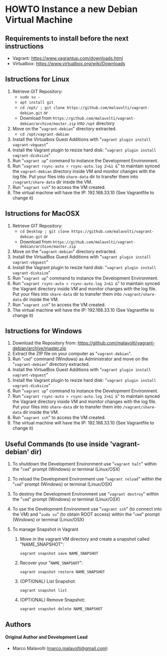 # HOWTO Instance a new Debian Virtual Machine

## Requirements to install before the next instructions
* Vagrant: https://www.vagrantup.com/downloads.html
* Virtualbox: https://www.virtualbox.org/wiki/Downloads

## Istructions for Linux
1. Retrieve GIT Repository:
   * `sudo su -`
   * `apt install git`
   * `cd /opt/ ; git clone https://github.com/malavolti/vagrant-debian.git` 
   or
   * Download from `https://github.com/malavolti/vagrant-debian/archive/master.zip` into `/opt` directory
2. Move on the "`vagrant-debian`" directory extracted.
   * `cd /opt/vagrant-debian`
3. Install the Virtualbox Guest Additions with "`vagrant plugin install vagrant-vbguest`"
4. Install the Vagrant plugin to resize hard disk: "`vagrant plugin install vagrant-disksize`"
5. Run "`vagrant up`" command to instance the Development Environment.
6. Run "`vagrant rsync-auto > rsync-auto.log 2>&1 &`" to maintain synced the `vagrant-debian` directory inside VM and monitor changes with the log file. Put your files into `share-data` dir to transfer them into `/vagrant/share-data` dir inside the VM.
7. Run "`vagrant ssh`" to access the VM created.
8. The virtual machine will have the IP: 192.168.33.10 (See Vagrantfile to change it)

## Istructions for MacOSX
1. Retrieve GIT Repository:
   * `cd Desktop ; git clone https://github.com/malavolti/vagrant-debian.git` 
   or
   * Download from `https://github.com/malavolti/vagrant-debian/archive/master.zip`
2. Move on the "`vagrant-debian`" directory extracted.
3. Install the VirtualBox Guest Additions with "`vagrant plugin install vagrant-vbguest`"
4. Install the Vagrant plugin to resize hard disk: "`vagrant plugin install vagrant-disksize`"
5. Run "`vagrant up`" command to instance the Development Environment.
6. Run "`vagrant rsync-auto > rsync-auto.log 2>&1 &`" to maintain synced the Vagrant directory inside VM and monitor changes with the log file. Put your files into `share-data` dir to transfer them into `/vagrant/share-data` dir inside the VM.
7. Run "`vagrant ssh`" to access the VM created.
8. The virtual machine will have the IP: 192.168.33.10 (See Vagrantfile to change it)
   
## Istructions for Windows
1. Download the Repository from: https://github.com/malavolti/vagrant-debian/archive/master.zip
2. Extract the ZIP file on your computer as "`vagrant-debian`".
3. Run "`cmd`" command (Windows) as Administrator and move on the "`vagrant-debian`" directory extracted.
4. Install the VirtualBox Guest Additions with "`vagrant plugin install vagrant-vbguest`"
5. Install the Vagrant plugin to resize hard disk: "`vagrant plugin install vagrant-disksize`"
6. Run "`vagrant up`" command to instance the Development Environment.
7. Run "`vagrant rsync-auto > rsync-auto.log 2>&1 &`" to maintain synced the Vagrant directory inside VM and monitor changes with the log file. Put your files into `share-data` dir to transfer them into `/vagrant/share-data` dir inside the VM.
8. Run "`vagrant ssh`" to access the VM created.
9. The virtual machine will have the IP: 192.168.33.10 (See Vagrantfile to change it)

## Useful Commands (to use inside 'vagrant-debian' dir)
1. To shutdown the Development Environment use "`vagrant halt`" within the "`cmd`" prompt (Windows) or terminal (Linux/OSX)

2. To reload the Development Environment use "`vagrant reload`" within the "`cmd`" prompt (Windows) or terminal (Linux/OSX)

3. To destroy the Development Environment use "`vagrant destroy`" within the "`cmd`" prompt (Windows) or terminal (Linux/OSX)

4. To use the Development Environment use "`vagrant ssh`" (to connect into the VM) and "`sudo su`" (to obtain ROOT access) within the "`cmd`" prompt (Windows) or terminal (Linux/OSX)

5. To manage Snapshot in Vagrant
   1. Move in the vagrant VM directory and create a snapshot called "NAME_SNAPSHOT":

      `vagrant snapshot save NAME_SNAPSHOT`

   2. Recover your "`NAME_SNAPSHOT`":

      `vagrant snapshot restore NAME_SNAPSHOT`

   3. (OPTIONAL) List Snapshot:

      `vagrant snapshot list`

   4. (OPTIONAL) Remove Snapshot:

      `vagrant snapshot delete NAME_SNAPSHOT`

## Authors

#### Original Author and Development Lead

* Marco Malavolti (marco.malavolti@gmail.com)
